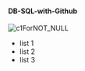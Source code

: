 #### DB-SQL-with-Github

![c1ForNOT_NULL](https://user-images.githubusercontent.com/47337799/59604708-30bff680-910d-11e9-9a09-fff6e657bbfd.PNG)
* list 1
* list 2
* list 3

